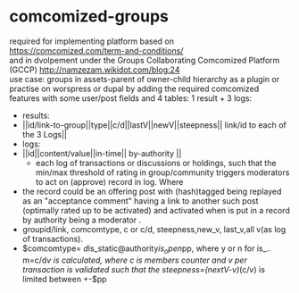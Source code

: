 # comcomized-groups 
required for implementing platform based on https://comcomized.com/term-and-conditions/   
and in dvolpement under the Groups Collaborating Comcomized Platform (GCCP)  http://namzezam.wikidot.com/blog:24  
use case: groups in assets-parent of owner-child hierarchy 
as a plugin or practise on worspress or dupal
by adding the required comcomized features with some user/post fields and 4 tables: 1 result + 3 logs:
* results: 
 * ||id/link-to-group||type||c/d||lastV||newV||steepness|| link/id to each of the 3 Logs||
* logs:
 * ||id||content/value||in-time|| by-authority ||
   * each log of transactions or discussions or holdings,
    such that the min/max threshold of rating in group/community triggers moderators to act on (approve) record in log. 
Where 
* the record could be an offering post with (hash)tagged being replayed as an "acceptance comment"  having a link to another such post (optimally rated up to be activated) and activated when is put in a record by authority being a moderator .
* groupid/link, comcomtype, c or c/d, steepness,new_v, last_v,all v(as log of transactions).
* $comcomtype= $d$is_static@authority$is_open$pp, where y or n for is_..
 m=c/d*v is calculated, where c is members counter and v per transaction is validated such that the steepness=(nextV-v)*(c/v) is limited between +-$pp




